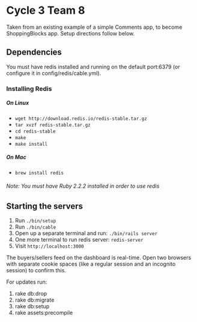 # Cycle 3 Team 8

Taken from an existing example of a simple Comments app, to become ShoppingBlocks app. Setup directions follow below.

## Dependencies

You must have redis installed and running on the default port:6379 (or configure it in config/redis/cable.yml).

### Installing Redis
##### On Linux
* `wget http://download.redis.io/redis-stable.tar.gz`
* `tar xvzf redis-stable.tar.gz`
* `cd redis-stable`
* `make`
* `make install`

##### On Mac
* `brew install redis`

###### Note: You must have Ruby 2.2.2 installed in order to use redis

## Starting the servers

1. Run `./bin/setup`
2. Run `./bin/cable`
3. Open up a separate terminal and run: `./bin/rails server`
4. One more terminal to run redis server: `redis-server`
4. Visit `http://localhost:3000`

The buyers/sellers feed on the dashboard is real-time. Open two browsers with separate cookie spaces (like a regular session and an incognito session) to confirm this.

For updates run:

1. rake db:drop
2. rake db:migrate
3. rake db:setup
4. rake assets:precompile

